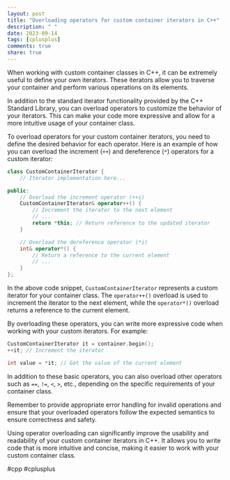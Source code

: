 ```yaml
---
layout: post
title: "Overloading operators for custom container iterators in C++"
description: " "
date: 2023-09-14
tags: [cplusplus]
comments: true
share: true
---
```


When working with custom container classes in C++, it can be extremely useful to define your own iterators. These iterators allow you to traverse your container and perform various operations on its elements.

In addition to the standard iterator functionality provided by the C++ Standard Library, you can overload operators to customize the behavior of your iterators. This can make your code more expressive and allow for a more intuitive usage of your container class.

To overload operators for your custom container iterators, you need to define the desired behavior for each operator. Here is an example of how you can overload the increment (`++`) and dereference (`*`) operators for a custom iterator:

```cpp
class CustomContainerIterator {
    // Iterator implementation here...

public:
    // Overload the increment operator (++i)
    CustomContainerIterator& operator++() {
        // Increment the iterator to the next element
        // ...
        return *this; // Return reference to the updated iterator
    }

    // Overload the dereference operator (*i)
    int& operator*() {
        // Return a reference to the current element
        // ...
    }
};
```

In the above code snippet, `CustomContainerIterator` represents a custom iterator for your container class. The `operator++()` overload is used to increment the iterator to the next element, while the `operator*()` overload returns a reference to the current element.

By overloading these operators, you can write more expressive code when working with your custom iterators. For example:

```cpp
CustomContainerIterator it = container.begin();
++it; // Increment the iterator

int value = *it; // Get the value of the current element
```

In addition to these basic operators, you can also overload other operators such as `==`, `!=`, `<`, `>`, etc., depending on the specific requirements of your container class.

Remember to provide appropriate error handling for invalid operations and ensure that your overloaded operators follow the expected semantics to ensure correctness and safety.

Using operator overloading can significantly improve the usability and readability of your custom container iterators in C++. It allows you to write code that is more intuitive and concise, making it easier to work with your custom container class.

#cpp #cplusplus